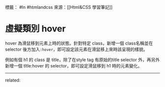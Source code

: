 標籤： #ln #htmlandcss 
來源：[[Html&CSS 學習筆記]]

# 虛擬類別 hover
hover 為滑鼠移到元素上時的狀態。針對特定 class，新增一個 class名稱並在 selector 後方加入`:hover`，即可設定該元素在滑鼠移上來時該呈現的樣貌。

例如有個 h1 的 class 是 title，除了在style tag 有原始的title selector 外，再另外新增一個 tltle:hover 的 selector，即可設定滑鼠移到 h1 時的元素變化。 

---

related: